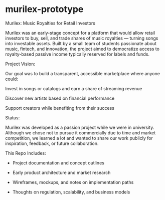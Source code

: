 # murilex-prototype

Murilex: Music Royalties for Retail Investors

Murilex was an early-stage concept for a platform that would allow retail investors to buy, sell, and trade shares of music royalties — turning songs into investable assets. Built by a small team of students passionate about music, fintech, and innovation, the project aimed to democratize access to royalty-based passive income typically reserved for labels and funds.

Project Vision:

Our goal was to build a transparent, accessible marketplace where anyone could:

Invest in songs or catalogs and earn a share of streaming revenue

Discover new artists based on financial performance

Support creators while benefiting from their success

Status:

Murilex was developed as a passion project while we were in university. Although we chose not to pursue it commercially due to time and market competition, we learned a lot and wanted to share our work publicly for inspiration, feedback, or future collaboration.

This Repo Includes:

- Project documentation and concept outlines

- Early product architecture and market research

- Wireframes, mockups, and notes on implementation paths

- Thoughts on regulation, scalability, and business models
